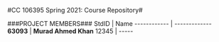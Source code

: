 #CC 106395 Spring 2021: Course Repository#

###PROJECT MEMBERS###
StdID | Name
------------ | -------------
**63093** | **Murad Ahmed Khan** <!--this is the group leader in bold-->
12345 | -----
